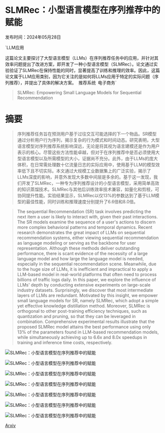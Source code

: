 # SLMRec：小型语言模型在序列推荐中的赋能

发布时间：2024年05月28日

`LLM应用

这篇论文主要探讨了大型语言模型（LLMs）在序列推荐任务中的应用，并针对其效率问题提出了改进方案，即开发了一种小型语言模型（SLMRec）。论文通过实验验证了SLMRec在保持性能的同时，显著提高了训练和推理的效率。因此，这篇论文属于LLM应用类别，因为它关注的是如何将LLMs应用于特定的实际问题（序列推荐），并提出了具体的解决方案。` `推荐系统` `电子商务`

> SLMRec: Empowering Small Language Models for Sequential Recommendation

# 摘要

> 序列推荐任务旨在预测用户基于过往交互可能选择的下一个物品。SR模型通过分析用户行为序列，揭示复杂的行为模式和时间动态。研究表明，大型语言模型对序列推荐系统影响深远，无论是将其视为语言建模还是作为用户表示的核心。尽管这些方法性能卓越，但对于在序列推荐中是否必须使用大型语言模型以及所需模型的大小，证据尚不充分。此外，由于LLMs的庞大体积，在日常需处理数十亿流量日志的实际应用中，使用基于LLM的模型效率低下且不切实际。本文通过大规模工业数据集上的广泛实验，揭示了LLMs深度的影响，并意外发现大多数中间层是多余的。基于这一发现，我们开发了SLMRec，一种专为序列推荐设计的小型语言模型，采用简单高效的知识蒸馏技术。SLMRec与其他后训练效率技术兼容，如量化和剪枝，可协同提升性能。实验结果显示，SLMRec以仅13%的参数达到了基于LLM模型的最佳性能，同时训练和推理速度分别提升了6.6倍和8.0倍。

> The sequential Recommendation (SR) task involves predicting the next item a user is likely to interact with, given their past interactions. The SR models examine the sequence of a user's actions to discern more complex behavioral patterns and temporal dynamics. Recent research demonstrates the great impact of LLMs on sequential recommendation systems, either viewing sequential recommendation as language modeling or serving as the backbone for user representation. Although these methods deliver outstanding performance, there is scant evidence of the necessity of a large language model and how large the language model is needed, especially in the sequential recommendation scene. Meanwhile, due to the huge size of LLMs, it is inefficient and impractical to apply a LLM-based model in real-world platforms that often need to process billions of traffic logs daily. In this paper, we explore the influence of LLMs' depth by conducting extensive experiments on large-scale industry datasets. Surprisingly, we discover that most intermediate layers of LLMs are redundant. Motivated by this insight, we empower small language models for SR, namely SLMRec, which adopt a simple yet effective knowledge distillation method. Moreover, SLMRec is orthogonal to other post-training efficiency techniques, such as quantization and pruning, so that they can be leveraged in combination. Comprehensive experimental results illustrate that the proposed SLMRec model attains the best performance using only 13% of the parameters found in LLM-based recommendation models, while simultaneously achieving up to 6.6x and 8.0x speedups in training and inference time costs, respectively.

![SLMRec：小型语言模型在序列推荐中的赋能](../../../paper_images/2405.17890/x1.png)

![SLMRec：小型语言模型在序列推荐中的赋能](../../../paper_images/2405.17890/traininfer.jpg)

![SLMRec：小型语言模型在序列推荐中的赋能](../../../paper_images/2405.17890/x2.png)

![SLMRec：小型语言模型在序列推荐中的赋能](../../../paper_images/2405.17890/x3.png)

![SLMRec：小型语言模型在序列推荐中的赋能](../../../paper_images/2405.17890/x4.png)

![SLMRec：小型语言模型在序列推荐中的赋能](../../../paper_images/2405.17890/x5.png)

![SLMRec：小型语言模型在序列推荐中的赋能](../../../paper_images/2405.17890/x6.png)

[Arxiv](https://arxiv.org/abs/2405.17890)